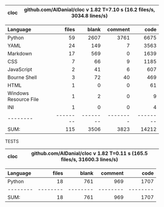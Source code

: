 cloc|github.com/AlDanial/cloc v 1.82  T=7.10 s (16.2 files/s, 3034.8 lines/s)
--- | ---

Language|files|blank|comment|code
:-------|-------:|-------:|-------:|-------:
Python|59|2607|3761|6675
YAML|24|149|7|3563
Markdown|17|569|0|1639
CSS|7|66|9|1185
JavaScript|2|41|6|607
Bourne Shell|3|72|40|469
HTML|1|0|0|61
Windows Resource File|1|2|0|9
INI|1|0|0|4
--------|--------|--------|--------|--------
SUM:|115|3506|3823|14212

TESTS

cloc|github.com/AlDanial/cloc v 1.82  T=0.11 s (165.5 files/s, 31600.3 lines/s)
--- | ---

Language|files|blank|comment|code
:-------|-------:|-------:|-------:|-------:
Python|18|761|969|1707
--------|--------|--------|--------|--------
SUM:|18|761|969|1707
